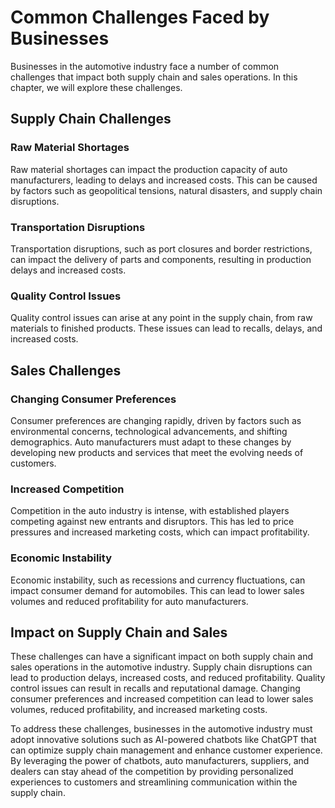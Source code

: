 Common Challenges Faced by Businesses
===================================================================================

Businesses in the automotive industry face a number of common challenges that impact both supply chain and sales operations. In this chapter, we will explore these challenges.

Supply Chain Challenges
-----------------------

### Raw Material Shortages

Raw material shortages can impact the production capacity of auto manufacturers, leading to delays and increased costs. This can be caused by factors such as geopolitical tensions, natural disasters, and supply chain disruptions.

### Transportation Disruptions

Transportation disruptions, such as port closures and border restrictions, can impact the delivery of parts and components, resulting in production delays and increased costs.

### Quality Control Issues

Quality control issues can arise at any point in the supply chain, from raw materials to finished products. These issues can lead to recalls, delays, and increased costs.

Sales Challenges
----------------

### Changing Consumer Preferences

Consumer preferences are changing rapidly, driven by factors such as environmental concerns, technological advancements, and shifting demographics. Auto manufacturers must adapt to these changes by developing new products and services that meet the evolving needs of customers.

### Increased Competition

Competition in the auto industry is intense, with established players competing against new entrants and disruptors. This has led to price pressures and increased marketing costs, which can impact profitability.

### Economic Instability

Economic instability, such as recessions and currency fluctuations, can impact consumer demand for automobiles. This can lead to lower sales volumes and reduced profitability for auto manufacturers.

Impact on Supply Chain and Sales
--------------------------------

These challenges can have a significant impact on both supply chain and sales operations in the automotive industry. Supply chain disruptions can lead to production delays, increased costs, and reduced profitability. Quality control issues can result in recalls and reputational damage. Changing consumer preferences and increased competition can lead to lower sales volumes, reduced profitability, and increased marketing costs.

To address these challenges, businesses in the automotive industry must adopt innovative solutions such as AI-powered chatbots like ChatGPT that can optimize supply chain management and enhance customer experience. By leveraging the power of chatbots, auto manufacturers, suppliers, and dealers can stay ahead of the competition by providing personalized experiences to customers and streamlining communication within the supply chain.
